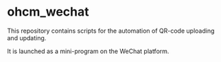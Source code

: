 # ohcm_wechat
This repository contains scripts for the automation of QR-code uploading and updating.

It is launched as a mini-program on the WeChat platform.
